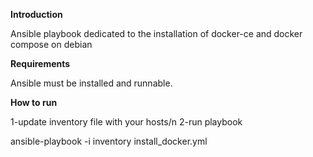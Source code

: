 
**Introduction**

Ansible playbook dedicated to the installation of docker-ce and docker compose on debian


**Requirements**

Ansible must be installed and runnable.



**How to run**


1-update inventory file with your hosts/n
2-run playbook


ansible-playbook -i inventory install_docker.yml





